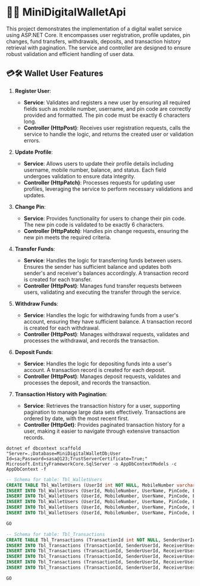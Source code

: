 ﻿# 💼📱 MiniDigitalWalletApi

This project demonstrates the implementation of a digital wallet service using ASP.NET Core. It encompasses user registration, profile updates, pin changes, fund transfers, withdrawals, deposits, and transaction history retrieval with pagination. The service and controller are designed to ensure robust validation and efficient handling of user data.

## 💳🛠️ Wallet User Features

1. **Register User**: 
   - **Service**: Validates and registers a new user by ensuring all required fields such as mobile number, username, and pin code are correctly provided and formatted. The pin code must be exactly 6 characters long.
   - **Controller (HttpPost)**: Receives user registration requests, calls the service to handle the logic, and returns the created user or validation errors.

2. **Update Profile**:
   - **Service**: Allows users to update their profile details including username, mobile number, balance, and status. Each field undergoes validation to ensure data integrity.
   - **Controller (HttpPatch)**: Processes requests for updating user profiles, leveraging the service to perform necessary validations and updates.

3. **Change Pin**:
   - **Service**: Provides functionality for users to change their pin code. The new pin code is validated to be exactly 6 characters.
   - **Controller (HttpPatch)**: Handles pin change requests, ensuring the new pin meets the required criteria.

4. **Transfer Funds**:
   - **Service**: Handles the logic for transferring funds between users. Ensures the sender has sufficient balance and updates both sender's and receiver's balances accordingly. A transaction record is created for each transfer.
   - **Controller (HttpPost)**: Manages fund transfer requests between users, validating and executing the transfer through the service.

5. **Withdraw Funds**:
   - **Service**: Handles the logic for withdrawing funds from a user's account, ensuring they have sufficient balance. A transaction record is created for each withdrawal.
   - **Controller (HttpPost)**: Manages withdrawal requests, validates and processes the withdrawal, and records the transaction.

6. **Deposit Funds**:
   - **Service**: Handles the logic for depositing funds into a user's account. A transaction record is created for each deposit.
   - **Controller (HttpPost)**: Manages deposit requests, validates and processes the deposit, and records the transaction.

7. **Transaction History with Pagination**:
   - **Service**: Retrieves the transaction history for a user, supporting pagination to manage large data sets effectively. Transactions are ordered by date, with the most recent first.
   - **Controller (HttpGet)**: Provides paginated transaction history for a user, making it easier to navigate through extensive transaction records.

```
dotnet ef dbcontext scaffold "Server=.;Database=MiniDigitalWalletDb;User Id=sa;Password=sasa@123;TrustServerCertificate=True;" Microsoft.EntityFrameworkCore.SqlServer -o AppDbContextModels -c AppDbContext -f
```

```sql
-- Schema for table: Tbl_WalletUsers
CREATE TABLE Tbl_WalletUsers (UserId int NOT NULL, MobileNumber varchar NOT NULL, UserName varchar NOT NULL, PinCode varchar NOT NULL, Balance decimal NULL DEFAULT ((0.00)), Status varchar NULL DEFAULT ('active'));
INSERT INTO Tbl_WalletUsers (UserId, MobileNumber, UserName, PinCode, Balance, Status) VALUES ('7', '1234567890', 'Alice', '123456', '1000.00', 'active');
INSERT INTO Tbl_WalletUsers (UserId, MobileNumber, UserName, PinCode, Balance, Status) VALUES ('8', '0987654321', 'Bob', '654321', '500.00', 'active');
INSERT INTO Tbl_WalletUsers (UserId, MobileNumber, UserName, PinCode, Balance, Status) VALUES ('9', '1122334455', 'Charlie', '112233', '750.50', 'suspended');
INSERT INTO Tbl_WalletUsers (UserId, MobileNumber, UserName, PinCode, Balance, Status) VALUES ('10', '5566778899', 'David', '445566', '1200.00', 'active');
INSERT INTO Tbl_WalletUsers (UserId, MobileNumber, UserName, PinCode, Balance, Status) VALUES ('11', '6677889900', 'Eva', '778899', '300.75', 'suspended');

GO

-- Schema for table: Tbl_Transactions
CREATE TABLE Tbl_Transactions (TransactionId int NOT NULL, SenderUserId int NULL, ReceiverUserId int NOT NULL, TransactionType varchar NULL, Amount decimal NOT NULL, TransactionDate datetime NOT NULL DEFAULT (getdate()));
INSERT INTO Tbl_Transactions (TransactionId, SenderUserId, ReceiverUserId, TransactionType, Amount, TransactionDate) VALUES ('2', '1', '2', 'transfer', '200.00', '11/19/2024 3:26:13 PM');
INSERT INTO Tbl_Transactions (TransactionId, SenderUserId, ReceiverUserId, TransactionType, Amount, TransactionDate) VALUES ('3', '2', '3', 'transfer', '50.00', '11/19/2024 3:26:13 PM');
INSERT INTO Tbl_Transactions (TransactionId, SenderUserId, ReceiverUserId, TransactionType, Amount, TransactionDate) VALUES ('4', '3', '1', 'transfer', '100.00', '11/19/2024 3:26:13 PM');
INSERT INTO Tbl_Transactions (TransactionId, SenderUserId, ReceiverUserId, TransactionType, Amount, TransactionDate) VALUES ('5', '4', '2', 'transfer', '150.00', '11/19/2024 3:26:13 PM');
INSERT INTO Tbl_Transactions (TransactionId, SenderUserId, ReceiverUserId, TransactionType, Amount, TransactionDate) VALUES ('6', '1', '4', 'transfer', '300.00', '11/19/2024 3:26:13 PM');

GO
```
